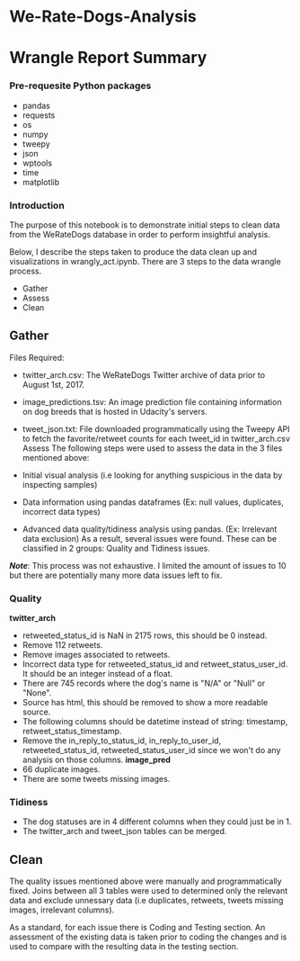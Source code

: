 # We-Rate-Dogs-Analysis
# Wrangle Report Summary
### Pre-requesite Python packages
* pandas
* requests
* os
* numpy
* tweepy
* json
* wptools
* time
* matplotlib
### Introduction
The purpose of this notebook is to demonstrate initial steps to clean data from the WeRateDogs database in order to perform insightful analysis.

Below, I describe the steps taken to produce the data clean up and visualizations in wrangly_act.ipynb. There are 3 steps to the data wrangle process.

* Gather
* Assess
* Clean
## Gather
Files Required:

* twitter_arch.csv: The WeRateDogs Twitter archive of data prior to August 1st, 2017.
* image_predictions.tsv: An image prediction file containing information on dog breeds that is hosted in Udacity's servers.
* tweet_json.txt: File downloaded programmatically using the Tweepy API to fetch the favorite/retweet counts for each tweet_id in twitter_arch.csv
Assess
The following steps were used to assess the data in the 3 files mentioned above:

* Initial visual analysis (i.e looking for anything suspicious in the data by inspecting samples)
* Data information using pandas dataframes (Ex: null values, duplicates, incorrect data types)
* Advanced data quality/tidiness analysis using pandas. (Ex: Irrelevant data exclusion)
As a result, several issues were found. These can be classified in 2 groups: Quality and Tidiness issues.

_**Note**_: This process was not exhaustive. I limited the amount of issues to 10 but there are potentially many more data issues left to fix.

### Quality
**twitter_arch**
* retweeted_status_id is NaN in 2175 rows, this should be 0 instead.
* Remove 112 retweets.
* Remove images associated to retweets.
* Incorrect data type for retweeted_status_id and retweet_status_user_id. It should be an integer instead of a float.
* There are 745 records where the dog's name is "N/A" or "Null" or "None".
* Source has html, this should be removed to show a more readable source.
* The following columns should be datetime instead of string: timestamp, retweet_status_timestamp.
* Remove the in_reply_to_status_id, in_reply_to_user_id, retweeted_status_id, retweeted_status_user_id since we won't do any analysis on those columns.
**image_pred**
* 66 duplicate images.
* There are some tweets missing images.
### Tidiness
* The dog statuses are in 4 different columns when they could just be in 1.
* The twitter_arch and tweet_json tables can be merged.
## Clean
The quality issues mentioned above were manually and programmatically fixed. Joins between all 3 tables were used to determined only the relevant data and exclude unnessary data (i.e duplicates, retweets, tweets missing images, irrelevant columns).

As a standard, for each issue there is Coding and Testing section. An assessment of the existing data is taken prior to coding the changes and is used to compare with the resulting data in the testing section.
